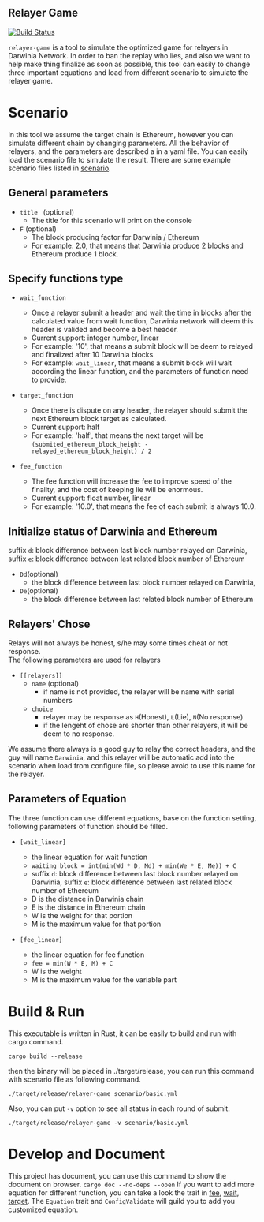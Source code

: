 Relayer Game
---
[![Build Status](https://travis-ci.com/yanganto/s3handler.svg?branch=master)](https://travis-ci.com/yanganto/relayer-game)

`relayer-game` is a tool to simulate the optimized game for relayers in Darwinia Network. 
In order to ban the replay who lies, and also we want to help make thing finalize as soon as possible, 
this tool can easily to change three important equations and load from different scenario to simulate the relayer game.  

# Scenario
In this tool we assume the target chain is Ethereum, however you can simulate different chain by changing parameters.
All the behavior of relayers, and the parameters are described a in a yaml file. 
You can easily load the scenario file to simulate the result. 
There are some example scenario files listed in [scenario](./scenario).

## General parameters
- `title ` (optional)
  - The title for this scenario will print on the console
- `F` (optional)
  - The block producing factor for Darwinia / Ethereum
  - For example: 2.0, that means that Darwinia produce 2 blocks and Ethereum produce 1 block.

## Specify functions type
- `wait_function`
  - Once a relayer submit a header and wait the time in blocks after the calculated value from wait function, 
    Darwinia network will deem this header is valided and become a best header.  
  - Current support: integer number, linear   
  - For example: '10', that means a submit block will be deem to relayed and finalized after 10 Darwinia blocks.
  - For example: `wait_linear`, that means a submit block will wait according the linear function, and the parameters of function need to provide.

- `target_function `
  - Once there is dispute on any header, the relayer should submit the next Ethereum block target as calculated.  
  - Current support: half
  - For example: 'half', that means the next target will be `(submited_ethereum_block_height - relayed_ethereum_block_height) / 2`

- `fee_function`
  - The fee function will increase the fee to improve speed of the finality, and the cost of keeping lie will be enormous.  
  - Current support: float number, linear   
  - For example: '10.0', that means the fee of each submit is always 10.0.

## Initialize status of Darwinia and Ethereum
suffix `d`: block difference between last block number relayed on Darwinia, suffix `e`: block difference between last related block number of Ethereum
- `Dd`(optional)
  - the block difference between last block number relayed on Darwinia, 
- `De`(optional)
  - the block difference between last related block number of Ethereum

## Relayers' Chose
Relays will not always be honest, s/he may some times cheat or not response.  
The following parameters are used for relayers
- `[[relayers]]` 
  - `name` (optional)
    - if name is not provided, the relayer will be name with serial numbers
  - `choice`
    - relayer may be response as `H`(Honest), `L`(Lie), `N`(No response)
    - if the lengeht of chose are shorter than other relayers, it will be deem to no response.  

We assume there always is a good guy to relay the correct headers, and the guy will name `Darwinia`, 
and this relayer will be automatic add into the scenario when load from configure file, 
so please avoid to use this name for the relayer.

## Parameters of Equation
The three function can use different equations, base on the function setting, following parameters of function should be filled.
- `[wait_linear]`
  - the linear equation for wait function
  - `waiting block = int(min(Wd * D, Md) + min(We * E, Me)) + C`
  - suffix `d`: block difference between last block number relayed on Darwinia, suffix `e`: block difference between last related block number of Ethereum
  - D is the distance in Darwinia chain
  - E is the distance in Ethereum chain
  - W is the weight for that portion
  - M is the maximum value for that portion

- `[fee_linear]`
  - the linear equation for fee function
  - `fee = min(W * E, M) + C`
  - W is the weight 
  - M is the maximum value for the variable part

# Build & Run
This executable is written in Rust, it can be easily to build and run with cargo command.  
```
cargo build --release
```
then the binary will be placed in ./target/release, you can run this command with scenario file as  following command.  
```
./target/release/relayer-game scenario/basic.yml
```
Also, you can put `-v` option to see all status in each round of submit.
```
./target/release/relayer-game -v scenario/basic.yml
```

# Develop and Document
This project has document, you can use this command to show the document on browser.
`cargo doc --no-deps --open`
If you want to add more equation for different function, you can take a look the trait in [fee](./src/fee/mod.rs), [wait](./src/wait/mod.rs), [target](./src/target/mod.rs).
The `Equation` trait and `ConfigValidate` will guild you to add you customized equation. 
